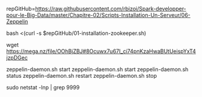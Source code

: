 repGitHub=https://raw.githubusercontent.com/rbizoi/Spark-developper-pour-le-Big-Data/master/Chapitre-02/Scripts-Installation-Un-Serveur/06-Zeppelin

bash <(curl -s $repGitHub/01-installation-zookeeper.sh)


wget https://mega.nz/file/OOhBjZBJ#8Ocuwx7u67I_ci74pnKzaHwaBUtUeispYxT4jzpDGec



zeppelin-daemon.sh start
zeppelin-daemon.sh start
zeppelin-daemon.sh status
zeppelin-daemon.sh restart
zeppelin-daemon.sh stop

sudo netstat -lnp | grep 9999
